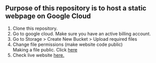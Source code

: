 ## Purpose of this repository is to host a static webpage on Google Cloud

1. Clone this repository.<br>
2. Go to google cloud. Make sure you have an active billing account.<br> 
3. Go to Storage > Create New Bucket > Upload required files<br> 
4. Change file permissions (make website code public)<br> 
Making a file public. Click <a href='https://cloud.google.com/storage/docs/access-control/making-data-public#buckets'> here </a><br>
5. Check live website <a href='https://www.storage.googleapis.com/ritaacademy/engl/index.html'>here.</a>
